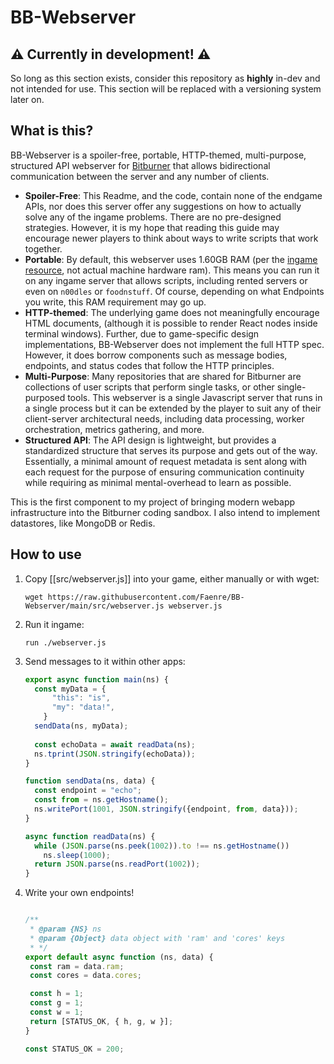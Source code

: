 # BB-Webserver

## ⚠️ Currently in development! ⚠️

So long as this section exists, consider this repository as **highly** in-dev and not intended for use. This section will be replaced with a versioning system later on.

## What is this?

BB-Webserver is a spoiler-free, portable, HTTP-themed, multi-purpose, structured API webserver for [Bitburner](https://github.com/bitburner-official/bitburner-src) that allows bidirectional communication between the server and any number of clients.

- **Spoiler-Free**: This Readme, and the code, contain none of the endgame APIs, nor does this server offer any suggestions on how to actually solve any of the ingame problems. There are no pre-designed strategies. However, it is my hope that reading this guide may encourage newer players to think about ways to write scripts that work together.
- **Portable**: By default, this webserver uses 1.60GB RAM (per the <u>ingame resource</u>, not actual machine hardware ram). This means you can run it on any ingame server that allows scripts, including rented servers or even on `n00dles` or `foodnstuff`. Of course, depending on what Endpoints you write, this RAM requirement may go up.
- **HTTP-themed**: The underlying game does not meaningfully encourage HTML documents, (although it is possible to render React nodes inside terminal windows). Further, due to game-specific design implementations, BB-Webserver does not implement the full HTTP spec. However, it does borrow components such as message bodies, endpoints, and status codes that follow the HTTP principles.
- **Multi-Purpose**: Many repositories that are shared for Bitburner are collections of user scripts that perform single tasks, or other single-purposed tools. This webserver is a single Javascript server that runs in a single process but it can be extended by the player to suit any of their client-server architectural needs, including data processing, worker orchestration, metrics gathering, and more.
- **Structured API**: The API design is lightweight, but provides a standardized structure that serves its purpose and gets out of the way. Essentially, a minimal amount of request metadata is sent along with each request for the purpose of ensuring communication continuity while requiring as minimal mental-overhead to learn as possible.

This is the first component to my project of bringing modern webapp infrastructure into the Bitburner coding sandbox. I also intend to implement datastores, like MongoDB or Redis.

## How to use

1. Copy [[src/webserver.js]] into your game, either manually or with wget:

   ```shell
   wget https://raw.githubusercontent.com/Faenre/BB-Webserver/main/src/webserver.js webserver.js
   ```

2. Run it ingame:

   ```shell
   run ./webserver.js
   ```

3. Send messages to it within other apps:

   ```js
   export async function main(ns) {
     const myData = {
         "this": "is",
         "my": "data!",
       }
     sendData(ns, myData);
     
     const echoData = await readData(ns);
     ns.tprint(JSON.stringify(echoData));
   }
   
   function sendData(ns, data) {
     const endpoint = "echo";
     const from = ns.getHostname();
     ns.writePort(1001, JSON.stringify({endpoint, from, data}));
   }
   
   async function readData(ns) {
     while (JSON.parse(ns.peek(1002)).to !== ns.getHostname())
       ns.sleep(1000);
     return JSON.parse(ns.readPort(1002));
   }
   ```

4. Write your own endpoints!

   ```js 
   
   /** 
    * @param {NS} ns 
    * @param {Object} data object with 'ram' and 'cores' keys
    * */
   export default async function (ns, data) {
   	const ram = data.ram;
   	const cores = data.cores;
   
   	const h = 1;
   	const g = 1;
   	const w = 1;
   	return [STATUS_OK, { h, g, w }];
   }
   
   const STATUS_OK = 200;
   ```

   

